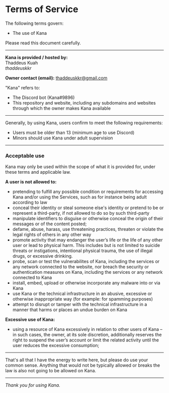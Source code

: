 # Terms of Service  
  
The following terms govern:  
- The use of Kana  

Please read this document carefully.  
  
------------------------------------------------  
  
**Kana is provided / hosted by:**  
Thaddeus Kuah  
*thaddeuskkr*  

**Owner contact (email):** thaddeuskkr@gmail.com  
  
"Kana" refers to:  
- The Discord bot (Kana#9896)  
- This repository and website, including any subdomains and websites through which the owner makes Kana available  
  
------------------------------------------------  

Generally, by using Kana, users confirm to meet the following requirements:
- Users must be older than 13 (minimum age to use Discord)
- Minors should use Kana under adult supervision

------------------------------------------------

### Acceptable use
Kana may only be used within the scope of what it is provided for, under these terms and applicable law.  
  
**A user is not allowed to:**
- pretending to fulfill any possible condition or requirements for accessing Kana and/or using the Services, such as for instance being adult according to law
- conceal their identity or steal someone else's identity or pretend to be or represent a third-party, if not allowed to do so by such third-party
- manipulate identifiers to disguise or otherwise conceal the origin of their messages or of the content posted;
- defame, abuse, harass, use threatening practices, threaten or violate the legal rights of others in any other way
- promote activity that may endanger the user’s life or the life of any other user or lead to physical harm. This includes but is not limited to suicide threats or instigations, intentional physical trauma, the use of illegal drugs, or excessive drinking.
- probe, scan or test the vulnerabilites of Kana, including the services or any network connected to the website, nor breach the security or authentication measures on Kana, including the services or any network connected to Kana
- install, embed, upload or otherwise incorporate any malware into or via Kana
- use Kana or the technical infrastructure in an abusive, excessive or otherwise inappropriate way (for example: for spamming purposes)
- attempt to disrupt or tamper with the technical infrastructure in a manner that harms or places an undue burden on Kana  
  
**Excessive use of Kana:**
- using a resource of Kana excessively in relation to other users of Kana – in such cases, the owner, at its sole discretion, additionally reserves the right to suspend the user’s account or limit the related activity until the user reduces the excessive consumption;

------------------------------------------------

That's all that I have the energy to write here, but please do use your common sense. Anything that would not be typically allowed or breaks the law is also not going to be allowed on Kana.

------------------------------------------------

*Thank you for using Kana.*